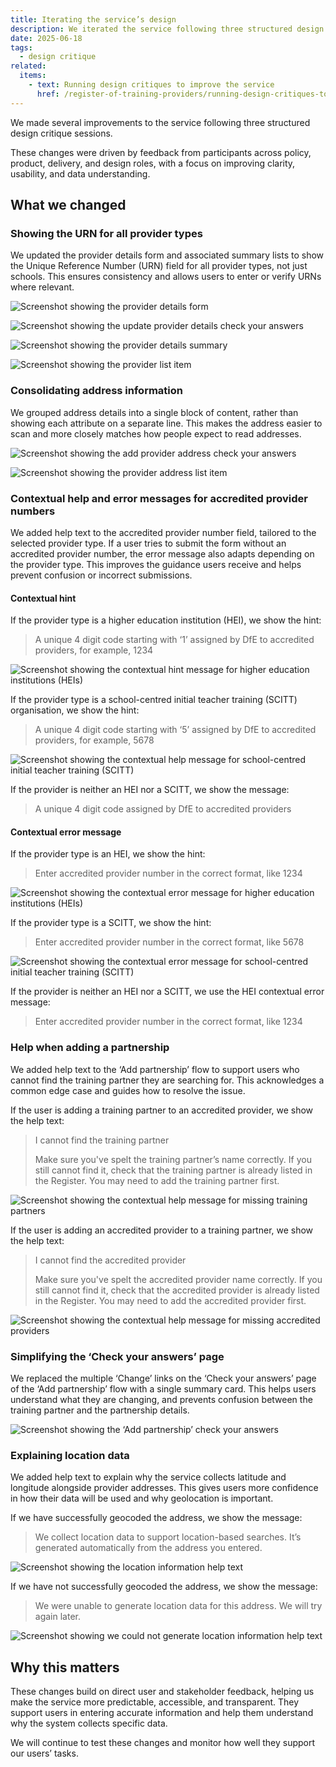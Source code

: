 ```yaml
---
title: Iterating the service’s design
description: We iterated the service following three structured design critique sessions
date: 2025-06-18
tags:
  - design critique
related:
  items:
    - text: Running design critiques to improve the service
      href: /register-of-training-providers/running-design-critiques-to-improve-the-service/
---
```


We made several improvements to the service following three structured design critique sessions.

These changes were driven by feedback from participants across policy, product, delivery, and design roles, with a focus on improving clarity, usability, and data understanding.

## What we changed

### Showing the URN for all provider types

We updated the provider details form and associated summary lists to show the Unique Reference Number (URN) field for all provider types, not just schools. This ensures consistency and allows users to enter or verify URNs where relevant.

![Screenshot showing the provider details form](provider-details--form.png)

![Screenshot showing the update provider details check your answers](provider-details--check-your-answers.png)

![Screenshot showing the provider details summary](provider-details--summary-list.png)

![Screenshot showing the provider list item](provider-list--item.png)

### Consolidating address information

We grouped address details into a single block of content, rather than showing each attribute on a separate line. This makes the address easier to scan and more closely matches how people expect to read addresses.

![Screenshot showing the add provider address check your answers](provider-address--check-your-answers.png)

![Screenshot showing the provider address list item](provider-address--list-item.png)

### Contextual help and error messages for accredited provider numbers

We added help text to the accredited provider number field, tailored to the selected provider type. If a user tries to submit the form without an accredited provider number, the error message also adapts depending on the provider type. This improves the guidance users receive and helps prevent confusion or incorrect submissions.

#### Contextual hint

If the provider type is a higher education institution (HEI), we show the hint:

> A unique 4 digit code starting with ‘1’ assigned by DfE to accredited providers, for example, 1234

![Screenshot showing the contextual hint message for higher education institutions (HEIs)](contextual-hint--hei.png)

If the provider type is a school-centred initial teacher training (SCITT) organisation, we show the hint:

> A unique 4 digit code starting with ‘5’ assigned by DfE to accredited providers, for example, 5678

![Screenshot showing the contextual help message for school-centred initial teacher training (SCITT)](contextual-hint--scitt.png)

If the provider is neither an HEI nor a SCITT, we show the message:

> A unique 4 digit code assigned by DfE to accredited providers

#### Contextual error message

If the provider type is an HEI, we show the hint:

> Enter accredited provider number in the correct format, like 1234

![Screenshot showing the contextual error message for higher education institutions (HEIs)](contextual-error--hei.png)

If the provider type is a SCITT, we show the hint:

> Enter accredited provider number in the correct format, like 5678

![Screenshot showing the contextual error message for school-centred initial teacher training (SCITT)](contextual-error--scitt.png)

If the provider is neither an HEI nor a SCITT, we use the HEI contextual error message:

> Enter accredited provider number in the correct format, like 1234

### Help when adding a partnership

We added help text to the ‘Add partnership’ flow to support users who cannot find the training partner they are searching for. This acknowledges a common edge case and guides how to resolve the issue.

If the user is adding a training partner to an accredited provider, we show the help text:

> I cannot find the training partner
>
> Make sure you've spelt the training partner’s name correctly. If you still cannot find it, check that the training partner is already listed in the Register. You may need to add the training partner first.

![Screenshot showing the contextual help message for missing training partners](contextual-help--training-partners.png)

If the user is adding an accredited provider to a training partner, we show the help text:

> I cannot find the accredited provider
>
> Make sure you've spelt the accredited provider name correctly. If you still cannot find it, check that the accredited provider is already listed in the Register. You may need to add the accredited provider first.

![Screenshot showing the contextual help message for missing accredited providers](contextual-help--accredited-providers.png)

### Simplifying the ‘Check your answers’ page

We replaced the multiple ‘Change’ links on the ‘Check your answers’ page of the ‘Add partnership’ flow with a single summary card. This helps users understand what they are changing, and prevents confusion between the training partner and the partnership details.

![Screenshot showing the ‘Add partnership’ check your answers](add-partnership--check-your-answers.png)

### Explaining location data

We added help text to explain why the service collects latitude and longitude alongside provider addresses. This gives users more confidence in how their data will be used and why geolocation is important.

If we have successfully geocoded the address, we show the message:

> We collect location data to support location-based searches. It’s generated automatically from the address you entered.

![Screenshot showing the location information help text](location-information--help-text.png)

If we have not successfully geocoded the address, we show the message:

> We were unable to generate location data for this address. We will try again later.

![Screenshot showing we could not generate location information help text](no-location-information--help-text.png)

## Why this matters

These changes build on direct user and stakeholder feedback, helping us make the service more predictable, accessible, and transparent. They support users in entering accurate information and help them understand why the system collects specific data.

We will continue to test these changes and monitor how well they support our users’ tasks.

